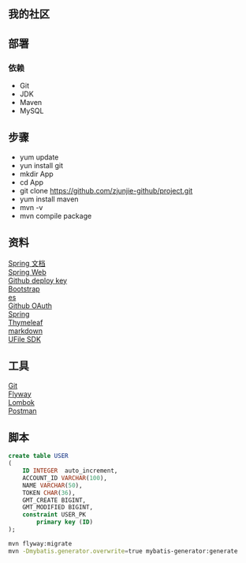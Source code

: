 ## 我的社区

## 部署
### 依赖
- Git
- JDK
- Maven
- MySQL
## 步骤
- yum update
- yun install git
- mkdir App
- cd App
- git clone https://github.com/zjunjie-github/project.git
- yum install maven
- mvn -v
- mvn compile package


## 资料
[Spring 文档](https://spring.io/guides)<br>
[Spring Web](https://spring.io/guides/gs/serving-web-content/)<br>
[Github deploy key](https://developer.github.com/v3/guides/managing-deploy-keys/#deploy-keys)<br>
[Bootstrap](https://v3.bootcss.com/getting-started/)<br>
[es](https://elasticsearch.cn/)<br>
[Github OAuth](https://developer.github.com/apps/building-oauth-apps/creating-an-oauth-app/)<br>
[Spring](https://docs.spring.io/spring-boot/docs/2.0.0.RC1/reference/htmlsingle/#boot-features-embedded-database-support)<br>
[Thymeleaf](https://www.thymeleaf.org/doc/tutorials/3.0/usingthymeleaf.html)<br>
[markdown](http://editor.md.ipandao.com)<br>
[UFile SDK](https://github.com/ucloud/ufile-sdk-java)

## 工具
[Git](https://git-scm.com/download)<br>
[Flyway](https://flywaydb.org/getstarted/firststeps/maven)<br>
[Lombok](https://www.projectlombok.org/setup/maven)<br>
[Postman](https://chrome.google.com/webstore)

## 脚本
```sql
create table USER
(
	ID INTEGER  auto_increment,
	ACCOUNT_ID VARCHAR(100),
	NAME VARCHAR(50),
	TOKEN CHAR(36),
	GMT_CREATE BIGINT,
	GMT_MODIFIED BIGINT,
	constraint USER_PK
		primary key (ID)
);
```
```bash
mvn flyway:migrate
mvn -Dmybatis.generator.overwrite=true mybatis-generator:generate

```
